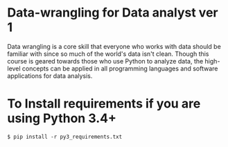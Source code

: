 # Data-wrangling for Data analyst ver 1 
Data wrangling is a core skill that everyone who works with data should be familiar with since so much of the world's data isn't clean. Though this course is geared towards those who use Python to analyze data, the high-level concepts can be applied in all programming languages and software applications for data analysis.

# To Install requirements if you are using Python 3.4+
```
$ pip install -r py3_requirements.txt
```
